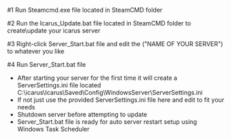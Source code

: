 #1 Run Steamcmd.exe file located in SteamCMD folder

#2 Run the Icarus_Update.bat file located in SteamCMD folder to create\update your icarus server

#3 Right-click Server_Start.bat file and edit the ("NAME OF YOUR SERVER") to whatever you like

#4 Run Server_Start.bat file 

* After starting your server for the first time it will create a ServerSettings.ini file located
  C:\icarus\Icarus\Saved\Config\WindowsServer\ServerSettings.ini
* If not just use the provided ServerSettings.ini file here and edit to fit your needs
* Shutdown server before attempting to update
* Server_Start.bat file is ready for auto server restart setup using Windows Task Scheduler
